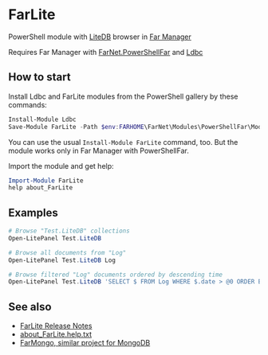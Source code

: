 # FarLite

[LiteDB]: https://www.litedb.org/
[Far Manager]: https://en.wikipedia.org/wiki/Far_Manager
[FarNet.PowerShellFar]: https://github.com/nightroman/FarNet/wiki
[Ldbc]: https://github.com/nightroman/Ldbc

PowerShell module with [LiteDB] browser in [Far Manager]

Requires Far Manager with [FarNet.PowerShellFar] and [Ldbc]

## How to start

Install Ldbc and FarLite modules from the PowerShell gallery by these commands:

```powershell
Install-Module Ldbc
Save-Module FarLite -Path $env:FARHOME\FarNet\Modules\PowerShellFar\Modules
```

You can use the usual `Install-Module FarLite` command, too.
But the module works only in Far Manager with PowerShellFar.

Import the module and get help:

```powershell
Import-Module FarLite
help about_FarLite
```

## Examples

```powershell
# Browse "Test.LiteDB" collections
Open-LitePanel Test.LiteDB

# Browse all documents from "Log"
Open-LitePanel Test.LiteDB Log

# Browse filtered "Log" documents ordered by descending time
Open-LitePanel Test.LiteDB 'SELECT $ FROM Log WHERE $.date > @0 ORDER BY $.date DESC' ([DateTime]::Today)
```

## See also

- [FarLite Release Notes](https://github.com/nightroman/FarLite/blob/master/Release-Notes.md)
- [about_FarLite.help.txt](https://github.com/nightroman/FarLite/blob/master/about_FarLite.help.txt)
- [FarMongo, similar project for MongoDB](https://github.com/nightroman/FarMongo)
